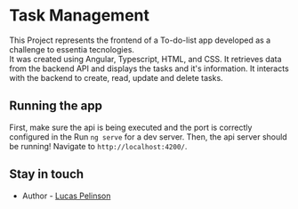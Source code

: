 # Task Management

This Project represents the frontend of a To-do-list app developed as a challenge to essentia tecnologies. <br>
It was created using Angular, Typescript, HTML, and CSS. It retrieves data from the backend API and displays the tasks and it's information. It interacts with the backend to create, read, update and delete tasks.

## Running the app

First, make sure the api is being executed and the port is correctly configured in the 
Run `ng serve` for a dev server. 
Then, the api server should be running!
Navigate to `http://localhost:4200/`.

## Stay in touch

- Author - [Lucas Pelinson](https://pelinsonlucas.github.io/Portfolio/)

